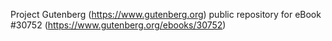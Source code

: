 Project Gutenberg (https://www.gutenberg.org) public repository for eBook #30752 (https://www.gutenberg.org/ebooks/30752)
